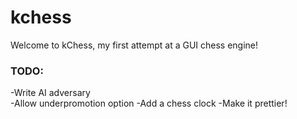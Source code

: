 # kchess
Welcome to kChess, my first attempt at a GUI chess engine!  
### TODO:  
-Write AI adversary  
-Allow underpromotion option
-Add a chess clock
-Make it prettier!
